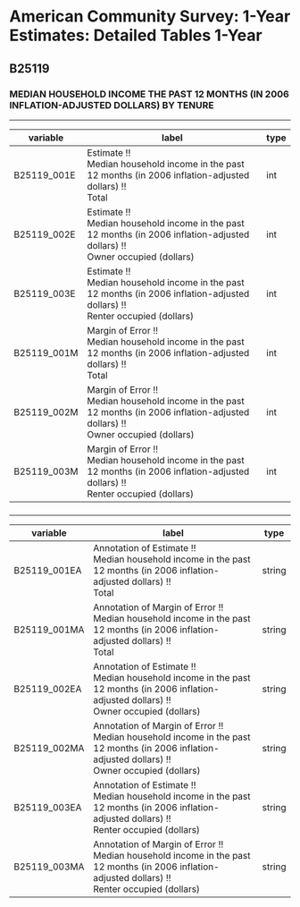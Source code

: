 # American Community Survey: 1-Year Estimates: Detailed Tables 1-Year

## B25119

### MEDIAN HOUSEHOLD INCOME THE PAST 12 MONTHS (IN 2006 INFLATION-ADJUSTED DOLLARS) BY TENURE

___

| variable | label | type |
| ----- | ----- | ----- |
| B25119_001E | Estimate !!<br>Median household income in the past 12 months (in 2006 inflation-adjusted dollars) !!<br>Total | int |
| B25119_002E | Estimate !!<br>Median household income in the past 12 months (in 2006 inflation-adjusted dollars) !!<br>Owner occupied (dollars) | int |
| B25119_003E | Estimate !!<br>Median household income in the past 12 months (in 2006 inflation-adjusted dollars) !!<br>Renter occupied (dollars) | int |
| B25119_001M | Margin of Error !!<br>Median household income in the past 12 months (in 2006 inflation-adjusted dollars) !!<br>Total | int |
| B25119_002M | Margin of Error !!<br>Median household income in the past 12 months (in 2006 inflation-adjusted dollars) !!<br>Owner occupied (dollars) | int |
| B25119_003M | Margin of Error !!<br>Median household income in the past 12 months (in 2006 inflation-adjusted dollars) !!<br>Renter occupied (dollars) | int |
### 

___

| variable | label | type |
| ----- | ----- | ----- |
| B25119_001EA | Annotation of Estimate !!<br>Median household income in the past 12 months (in 2006 inflation-adjusted dollars) !!<br>Total | string |
| B25119_001MA | Annotation of Margin of Error !!<br>Median household income in the past 12 months (in 2006 inflation-adjusted dollars) !!<br>Total | string |
| B25119_002EA | Annotation of Estimate !!<br>Median household income in the past 12 months (in 2006 inflation-adjusted dollars) !!<br>Owner occupied (dollars) | string |
| B25119_002MA | Annotation of Margin of Error !!<br>Median household income in the past 12 months (in 2006 inflation-adjusted dollars) !!<br>Owner occupied (dollars) | string |
| B25119_003EA | Annotation of Estimate !!<br>Median household income in the past 12 months (in 2006 inflation-adjusted dollars) !!<br>Renter occupied (dollars) | string |
| B25119_003MA | Annotation of Margin of Error !!<br>Median household income in the past 12 months (in 2006 inflation-adjusted dollars) !!<br>Renter occupied (dollars) | string |

